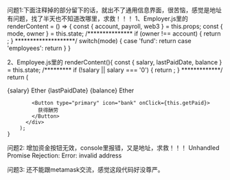 
问题1:下面注释掉的部分留下的话，就出不了通用信息界面，很苦恼，感觉是地址有问题，找了半天也不知道改哪里，求救！！！
1、Employer.js里的   
 renderContent = () => {
    const { account, payroll, web3 } = this.props;
    const { mode, owner } = this.state;
/*************** 
    if (owner !== account) {
      return <Alert message="你没有权限" type="error" showIcon />;
    }
********************/
    switch(mode) {
      case 'fund':
        return <Fund account={account} payroll={payroll} web3={web3} />
      case 'employees':
        return <EmployeeList account={account} payroll={payroll} web3={web3} />
    }
 }

2、Employee.js里的 
	  renderContent(){
       const { salary, lastPaidDate, balance } = this.state;
       /********* 
            if (!salary || salary === '0') {
              return   <Alert message="你不是员工" type="error" showIcon />;
            }
   *************/
        return (
          <div>
            <Row gutter={16}>
              <Col span={8}>
                <Card title="薪水">{salary} Ether</Card>
              </Col>
              <Col span={8}>
                <Card title="上次支付">{lastPaidDate}</Card>
              </Col>
              <Col span={8}>
                <Card title="帐号金额">{balance} Ether</Card>
              </Col>
            </Row>
    
            <Button type="primary" icon="bank" onClick={this.getPaid}>
              获得酬劳
            </Button>
          </div>            
        );
    }


问题2:
增加资金按钮无效，console里报错，又是地址，求救！！！
 Unhandled Promise Rejection: Error: invalid address

问题3:
还不能跟metamask交流，感觉这段代码好没尊严。
